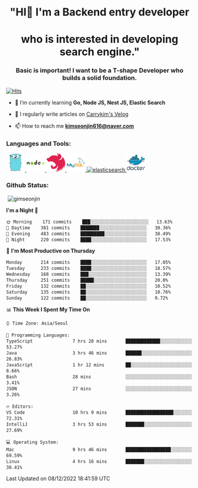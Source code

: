 <h1 align="center">"HI👋 I'm a Backend entry developer </h1>
<h1 align="center"> who is interested in developing search engine."</h1>
<h3 align="center">Basic is important! I want to be a T-shape Developer who builds a solid foundation.</h3>

[![Hits](https://hits.seeyoufarm.com/api/count/incr/badge.svg?url=https%3A%2F%2Fgithub.com%2Fgimseonjin&count_bg=%2318BFE5&title_bg=%23555555&icon=ko-fi.svg&icon_color=%23E7E7E7&title=hits&edge_flat=false)](https://hits.seeyoufarm.com)

- 🌱 I’m currently learning **Go, Node JS, Nest JS, Elastic Search**

- 📝 I regularly write articles on [Carrykim's Velog](https://velog.io/@carrykim)

- 📫 How to reach me **kimseonjin616@naver.com**


<h3 align="left">Languages and Tools:</h3>
<p align="left"> 
<a href="https://golang.org" target="_blank" rel="noreferrer"> <img src="https://raw.githubusercontent.com/devicons/devicon/master/icons/go/go-original.svg" alt="go" width="10%" height="10%"/> </a>
<a href="https://nodejs.org" target="_blank" rel="noreferrer"> <img src="https://raw.githubusercontent.com/devicons/devicon/master/icons/nodejs/nodejs-original-wordmark.svg" alt="nodejs" width="10%" height="10%"/> </a> <a></a>
<a href="https://nestjs.com/" target="_blank" rel="noreferrer"> <img src="https://raw.githubusercontent.com/devicons/devicon/master/icons/nestjs/nestjs-plain.svg" alt="nestjs" width="10%" height="10%"/> </a> 
<a href="https://www.mysql.com/" target="_blank" rel="noreferrer"> <img src="https://raw.githubusercontent.com/devicons/devicon/master/icons/mysql/mysql-original-wordmark.svg" alt="mysql" width="10%" height="10%"/>  </a>
 <a href="https://www.elastic.co" target="_blank" rel="noreferrer"> <img src="https://www.vectorlogo.zone/logos/elastic/elastic-icon.svg" alt="elasticsearch" width="10%" height="10%"/> </a> 
 <a href="https://www.docker.com/" target="_blank" rel="noreferrer"> <img src="https://raw.githubusercontent.com/devicons/devicon/master/icons/docker/docker-original-wordmark.svg" alt="docker" width="10%" height="10%"/> </a>
</p>


<h3 align="left">Github Status:</h3>
<p align="left">
 <p>&nbsp;<img align="center" src="https://github-readme-stats.vercel.app/api?username=gimseonjin&show_icons=true&locale=en" alt="gimseonjin" /></p>
</p>


<!--START_SECTION:waka-->
**I'm a Night 🦉** 

```text
🌞 Morning    171 commits    ███░░░░░░░░░░░░░░░░░░░░░░   13.63% 
🌆 Daytime    381 commits    ███████░░░░░░░░░░░░░░░░░░   30.36% 
🌃 Evening    483 commits    █████████░░░░░░░░░░░░░░░░   38.49% 
🌙 Night      220 commits    ████░░░░░░░░░░░░░░░░░░░░░   17.53%

```
📅 **I'm Most Productive on Thursday** 

```text
Monday       214 commits    ████░░░░░░░░░░░░░░░░░░░░░   17.05% 
Tuesday      233 commits    ████░░░░░░░░░░░░░░░░░░░░░   18.57% 
Wednesday    168 commits    ███░░░░░░░░░░░░░░░░░░░░░░   13.39% 
Thursday     251 commits    █████░░░░░░░░░░░░░░░░░░░░   20.0% 
Friday       132 commits    ██░░░░░░░░░░░░░░░░░░░░░░░   10.52% 
Saturday     135 commits    ██░░░░░░░░░░░░░░░░░░░░░░░   10.76% 
Sunday       122 commits    ██░░░░░░░░░░░░░░░░░░░░░░░   9.72%

```


📊 **This Week I Spent My Time On** 

```text
⌚︎ Time Zone: Asia/Seoul

💬 Programming Languages: 
TypeScript               7 hrs 28 mins       █████████████░░░░░░░░░░░░   53.27% 
Java                     3 hrs 46 mins       ██████░░░░░░░░░░░░░░░░░░░   26.83% 
JavaScript               1 hr 12 mins        ██░░░░░░░░░░░░░░░░░░░░░░░   8.66% 
Bash                     28 mins             ░░░░░░░░░░░░░░░░░░░░░░░░░   3.41% 
JSON                     27 mins             ░░░░░░░░░░░░░░░░░░░░░░░░░   3.26%

🔥 Editors: 
VS Code                  10 hrs 9 mins       ██████████████████░░░░░░░   72.31% 
IntelliJ                 3 hrs 53 mins       ███████░░░░░░░░░░░░░░░░░░   27.69%

💻 Operating System: 
Mac                      9 hrs 46 mins       █████████████████░░░░░░░░   69.59% 
Linux                    4 hrs 16 mins       ███████░░░░░░░░░░░░░░░░░░   30.41%

```


 Last Updated on 08/12/2022 18:41:59 UTC
<!--END_SECTION:waka-->
